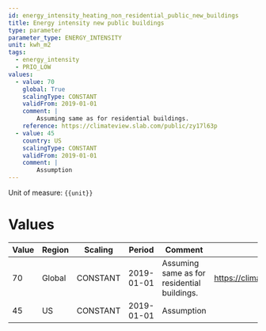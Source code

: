 ```yaml
---
id: energy_intensity_heating_non_residential_public_new_buildings
title: Energy intensity new public buildings
type: parameter
parameter_type: ENERGY_INTENSITY
unit: kwh_m2
tags:
  - energy_intensity
  - PRIO_LOW
values:
  - value: 70
    global: True
    scalingType: CONSTANT
    validFrom: 2019-01-01
    comment: |
        Assuming same as for residential buildings.
    reference: https://climateview.slab.com/public/zy17l63p
  - value: 45
    country: US
    scalingType: CONSTANT
    validFrom: 2019-01-01
    comment: |
        Assumption
---
```



Unit of measure: `{{unit}}`


# Values


| Value | Region | Scaling | Period | Comment | Reference |
|-------|--------|---------|--------|---------|-----------|
| 70 | Global | CONSTANT | 2019-01-01 | Assuming same as for residential buildings. | https://climateview.slab.com/public/zy17l63p |
| 45 | US | CONSTANT | 2019-01-01 | Assumption |  |


